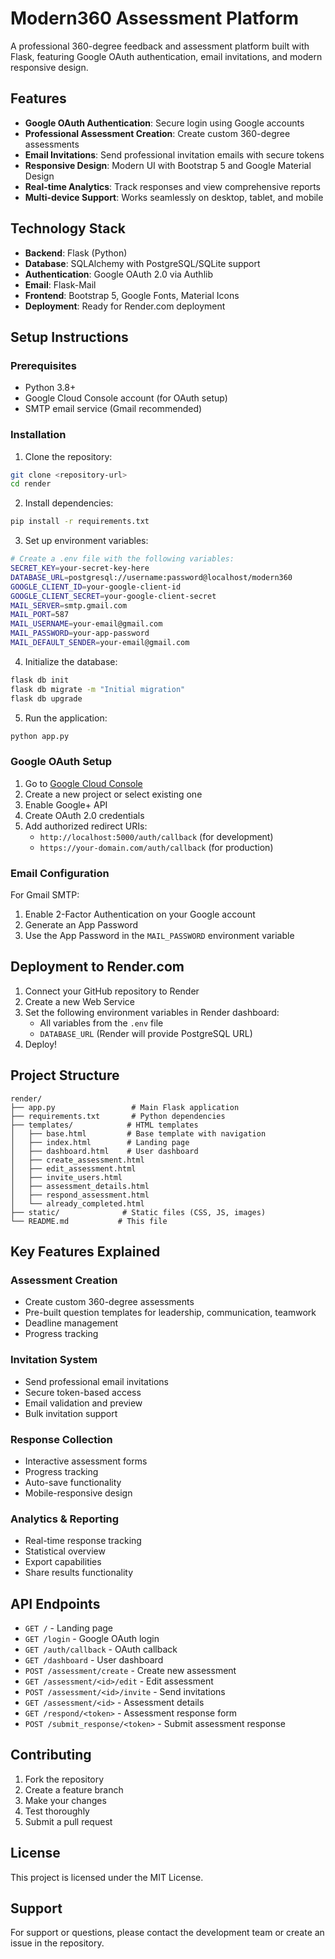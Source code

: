# Modern360 Assessment Platform

A professional 360-degree feedback and assessment platform built with Flask, featuring Google OAuth authentication, email invitations, and modern responsive design.

## Features

- **Google OAuth Authentication**: Secure login using Google accounts
- **Professional Assessment Creation**: Create custom 360-degree assessments
- **Email Invitations**: Send professional invitation emails with secure tokens
- **Responsive Design**: Modern UI with Bootstrap 5 and Google Material Design
- **Real-time Analytics**: Track responses and view comprehensive reports
- **Multi-device Support**: Works seamlessly on desktop, tablet, and mobile

## Technology Stack

- **Backend**: Flask (Python)
- **Database**: SQLAlchemy with PostgreSQL/SQLite support
- **Authentication**: Google OAuth 2.0 via Authlib
- **Email**: Flask-Mail
- **Frontend**: Bootstrap 5, Google Fonts, Material Icons
- **Deployment**: Ready for Render.com deployment

## Setup Instructions

### Prerequisites

- Python 3.8+
- Google Cloud Console account (for OAuth setup)
- SMTP email service (Gmail recommended)

### Installation

1. Clone the repository:
```bash
git clone <repository-url>
cd render
```

2. Install dependencies:
```bash
pip install -r requirements.txt
```

3. Set up environment variables:
```bash
# Create a .env file with the following variables:
SECRET_KEY=your-secret-key-here
DATABASE_URL=postgresql://username:password@localhost/modern360
GOOGLE_CLIENT_ID=your-google-client-id
GOOGLE_CLIENT_SECRET=your-google-client-secret
MAIL_SERVER=smtp.gmail.com
MAIL_PORT=587
MAIL_USERNAME=your-email@gmail.com
MAIL_PASSWORD=your-app-password
MAIL_DEFAULT_SENDER=your-email@gmail.com
```

4. Initialize the database:
```bash
flask db init
flask db migrate -m "Initial migration"
flask db upgrade
```

5. Run the application:
```bash
python app.py
```

### Google OAuth Setup

1. Go to [Google Cloud Console](https://console.cloud.google.com/)
2. Create a new project or select existing one
3. Enable Google+ API
4. Create OAuth 2.0 credentials
5. Add authorized redirect URIs:
   - `http://localhost:5000/auth/callback` (for development)
   - `https://your-domain.com/auth/callback` (for production)

### Email Configuration

For Gmail SMTP:
1. Enable 2-Factor Authentication on your Google account
2. Generate an App Password
3. Use the App Password in the `MAIL_PASSWORD` environment variable

## Deployment to Render.com

1. Connect your GitHub repository to Render
2. Create a new Web Service
3. Set the following environment variables in Render dashboard:
   - All variables from the `.env` file
   - `DATABASE_URL` (Render will provide PostgreSQL URL)
4. Deploy!

## Project Structure

```
render/
├── app.py                 # Main Flask application
├── requirements.txt       # Python dependencies
├── templates/            # HTML templates
│   ├── base.html         # Base template with navigation
│   ├── index.html        # Landing page
│   ├── dashboard.html    # User dashboard
│   ├── create_assessment.html
│   ├── edit_assessment.html
│   ├── invite_users.html
│   ├── assessment_details.html
│   ├── respond_assessment.html
│   └── already_completed.html
├── static/              # Static files (CSS, JS, images)
└── README.md           # This file
```

## Key Features Explained

### Assessment Creation
- Create custom 360-degree assessments
- Pre-built question templates for leadership, communication, teamwork
- Deadline management
- Progress tracking

### Invitation System
- Send professional email invitations
- Secure token-based access
- Email validation and preview
- Bulk invitation support

### Response Collection
- Interactive assessment forms
- Progress tracking
- Auto-save functionality
- Mobile-responsive design

### Analytics & Reporting
- Real-time response tracking
- Statistical overview
- Export capabilities
- Share results functionality

## API Endpoints

- `GET /` - Landing page
- `GET /login` - Google OAuth login
- `GET /auth/callback` - OAuth callback
- `GET /dashboard` - User dashboard
- `POST /assessment/create` - Create new assessment
- `GET /assessment/<id>/edit` - Edit assessment
- `POST /assessment/<id>/invite` - Send invitations
- `GET /assessment/<id>` - Assessment details
- `GET /respond/<token>` - Assessment response form
- `POST /submit_response/<token>` - Submit assessment response

## Contributing

1. Fork the repository
2. Create a feature branch
3. Make your changes
4. Test thoroughly
5. Submit a pull request

## License

This project is licensed under the MIT License.

## Support

For support or questions, please contact the development team or create an issue in the repository.
